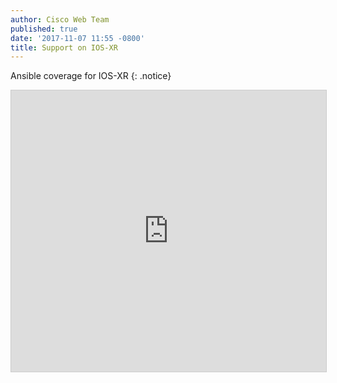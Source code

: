 ```yaml
---
author: Cisco Web Team
published: true
date: '2017-11-07 11:55 -0800'
title: Support on IOS-XR
---
```


Ansible coverage for IOS-XR
{: .notice}

<iframe src="https://app.box.com/embed/preview/idddd?theme=dark" width="800" height="450" frameborder="0" marginwidth="0" marginheight="0" scrolling="no" style="border:1px solid #CCC; border-width:1px; margin-bottom:5px; max-width: 100%;" allowfullscreen webkitallowfullscreen msallowfullscreen></iframe>



